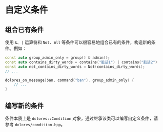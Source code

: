 # 自定义条件

## 组合已有条件

使用 `&`、`|` 运算符和 `Not`、`All` 等条件可以很容易地组合已有的条件，构造新的条件。例如：

```cpp
const auto group_admin_only = group() & admin();
const auto contains_dirty_words = contains("脏话1") | contains("脏话2") | contains("脏话3");
const auto not_contains_dirty_words = Not(contains_dirty_words);
// ...

dolores_on_message(ban, command("ban"), group_admin_only) {
    // ...
}
```

## 编写新的条件

条件本质上是 `dolores::Condition` 对象，通过继承该类可以编写自定义条件，请参考 `dolores/condition.hpp`。
